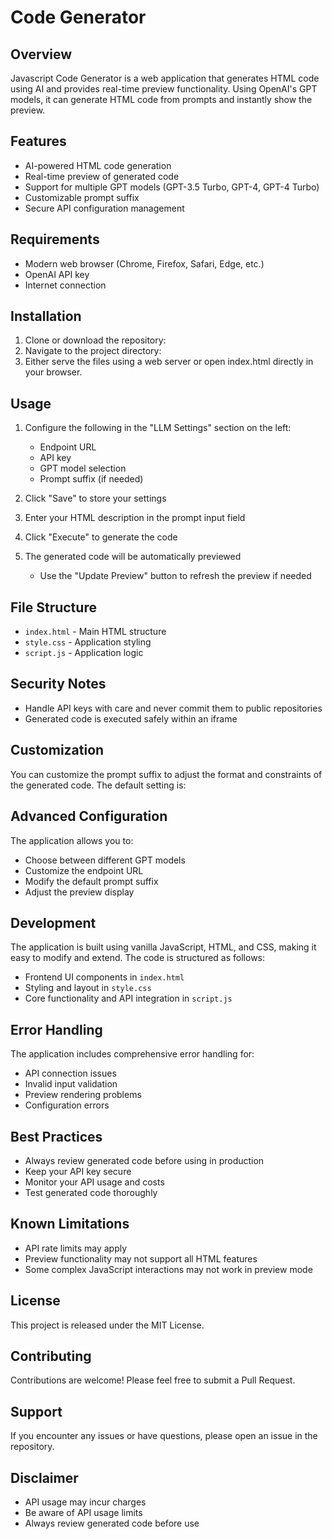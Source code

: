 # Code Generator

## Overview
Javascript Code Generator is a web application that generates HTML code using AI and provides real-time preview functionality. Using OpenAI's GPT models, it can generate HTML code from prompts and instantly show the preview.

## Features
- AI-powered HTML code generation
- Real-time preview of generated code
- Support for multiple GPT models (GPT-3.5 Turbo, GPT-4, GPT-4 Turbo)
- Customizable prompt suffix
- Secure API configuration management

## Requirements
- Modern web browser (Chrome, Firefox, Safari, Edge, etc.)
- OpenAI API key
- Internet connection

## Installation
1. Clone or download the repository:
2. Navigate to the project directory:
3. Either serve the files using a web server or open index.html directly in your browser.

## Usage
1. Configure the following in the "LLM Settings" section on the left:
   - Endpoint URL
   - API key
   - GPT model selection
   - Prompt suffix (if needed)

2. Click "Save" to store your settings

3. Enter your HTML description in the prompt input field

4. Click "Execute" to generate the code

5. The generated code will be automatically previewed
   - Use the "Update Preview" button to refresh the preview if needed

## File Structure
- `index.html` - Main HTML structure
- `style.css` - Application styling
- `script.js` - Application logic

## Security Notes
- Handle API keys with care and never commit them to public repositories
- Generated code is executed safely within an iframe

## Customization
You can customize the prompt suffix to adjust the format and constraints of the generated code. The default setting is:

## Advanced Configuration
The application allows you to:
- Choose between different GPT models
- Customize the endpoint URL
- Modify the default prompt suffix
- Adjust the preview display

## Development
The application is built using vanilla JavaScript, HTML, and CSS, making it easy to modify and extend. The code is structured as follows:

- Frontend UI components in `index.html`
- Styling and layout in `style.css`
- Core functionality and API integration in `script.js`

## Error Handling
The application includes comprehensive error handling for:
- API connection issues
- Invalid input validation
- Preview rendering problems
- Configuration errors

## Best Practices
- Always review generated code before using in production
- Keep your API key secure
- Monitor your API usage and costs
- Test generated code thoroughly

## Known Limitations
- API rate limits may apply
- Preview functionality may not support all HTML features
- Some complex JavaScript interactions may not work in preview mode

## License
This project is released under the MIT License.

## Contributing
Contributions are welcome! Please feel free to submit a Pull Request.

## Support
If you encounter any issues or have questions, please open an issue in the repository.

## Disclaimer
- API usage may incur charges
- Be aware of API usage limits
- Always review generated code before use